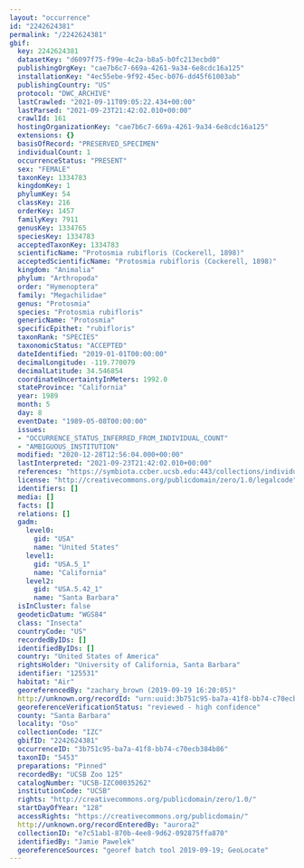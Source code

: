 ```yaml
---
layout: "occurrence"
id: "2242624381"
permalink: "/2242624381"
gbif:
  key: 2242624381
  datasetKey: "d6097f75-f99e-4c2a-b8a5-b0fc213ecbd0"
  publishingOrgKey: "cae7b6c7-669a-4261-9a34-6e8cdc16a125"
  installationKey: "4ec55ebe-9f92-45ec-b076-dd45f61003ab"
  publishingCountry: "US"
  protocol: "DWC_ARCHIVE"
  lastCrawled: "2021-09-11T09:05:22.434+00:00"
  lastParsed: "2021-09-23T21:42:02.010+00:00"
  crawlId: 161
  hostingOrganizationKey: "cae7b6c7-669a-4261-9a34-6e8cdc16a125"
  extensions: {}
  basisOfRecord: "PRESERVED_SPECIMEN"
  individualCount: 1
  occurrenceStatus: "PRESENT"
  sex: "FEMALE"
  taxonKey: 1334783
  kingdomKey: 1
  phylumKey: 54
  classKey: 216
  orderKey: 1457
  familyKey: 7911
  genusKey: 1334765
  speciesKey: 1334783
  acceptedTaxonKey: 1334783
  scientificName: "Protosmia rubifloris (Cockerell, 1898)"
  acceptedScientificName: "Protosmia rubifloris (Cockerell, 1898)"
  kingdom: "Animalia"
  phylum: "Arthropoda"
  order: "Hymenoptera"
  family: "Megachilidae"
  genus: "Protosmia"
  species: "Protosmia rubifloris"
  genericName: "Protosmia"
  specificEpithet: "rubifloris"
  taxonRank: "SPECIES"
  taxonomicStatus: "ACCEPTED"
  dateIdentified: "2019-01-01T00:00:00"
  decimalLongitude: -119.770079
  decimalLatitude: 34.546854
  coordinateUncertaintyInMeters: 1992.0
  stateProvince: "California"
  year: 1989
  month: 5
  day: 8
  eventDate: "1989-05-08T00:00:00"
  issues:
  - "OCCURRENCE_STATUS_INFERRED_FROM_INDIVIDUAL_COUNT"
  - "AMBIGUOUS_INSTITUTION"
  modified: "2020-12-28T12:56:04.000+00:00"
  lastInterpreted: "2021-09-23T21:42:02.010+00:00"
  references: "https://symbiota.ccber.ucsb.edu:443/collections/individual/index.php?occid=125531"
  license: "http://creativecommons.org/publicdomain/zero/1.0/legalcode"
  identifiers: []
  media: []
  facts: []
  relations: []
  gadm:
    level0:
      gid: "USA"
      name: "United States"
    level1:
      gid: "USA.5_1"
      name: "California"
    level2:
      gid: "USA.5.42_1"
      name: "Santa Barbara"
  isInCluster: false
  geodeticDatum: "WGS84"
  class: "Insecta"
  countryCode: "US"
  recordedByIDs: []
  identifiedByIDs: []
  country: "United States of America"
  rightsHolder: "University of California, Santa Barbara"
  identifier: "125531"
  habitat: "Air"
  georeferencedBy: "zachary_brown (2019-09-19 16:20:05)"
  http://unknown.org/recordId: "urn:uuid:3b751c95-ba7a-41f8-bb74-c70ecb384b86"
  georeferenceVerificationStatus: "reviewed - high confidence"
  county: "Santa Barbara"
  locality: "Oso"
  collectionCode: "IZC"
  gbifID: "2242624381"
  occurrenceID: "3b751c95-ba7a-41f8-bb74-c70ecb384b86"
  taxonID: "5453"
  preparations: "Pinned"
  recordedBy: "UCSB Zoo 125"
  catalogNumber: "UCSB-IZC00035262"
  institutionCode: "UCSB"
  rights: "http://creativecommons.org/publicdomain/zero/1.0/"
  startDayOfYear: "128"
  accessRights: "https://creativecommons.org/publicdomain/"
  http://unknown.org/recordEnteredBy: "aurora2"
  collectionID: "e7c51ab1-870b-4ee8-9d62-092875ffa870"
  identifiedBy: "Jamie Pawelek"
  georeferenceSources: "georef batch tool 2019-09-19; GeoLocate"
---
```

